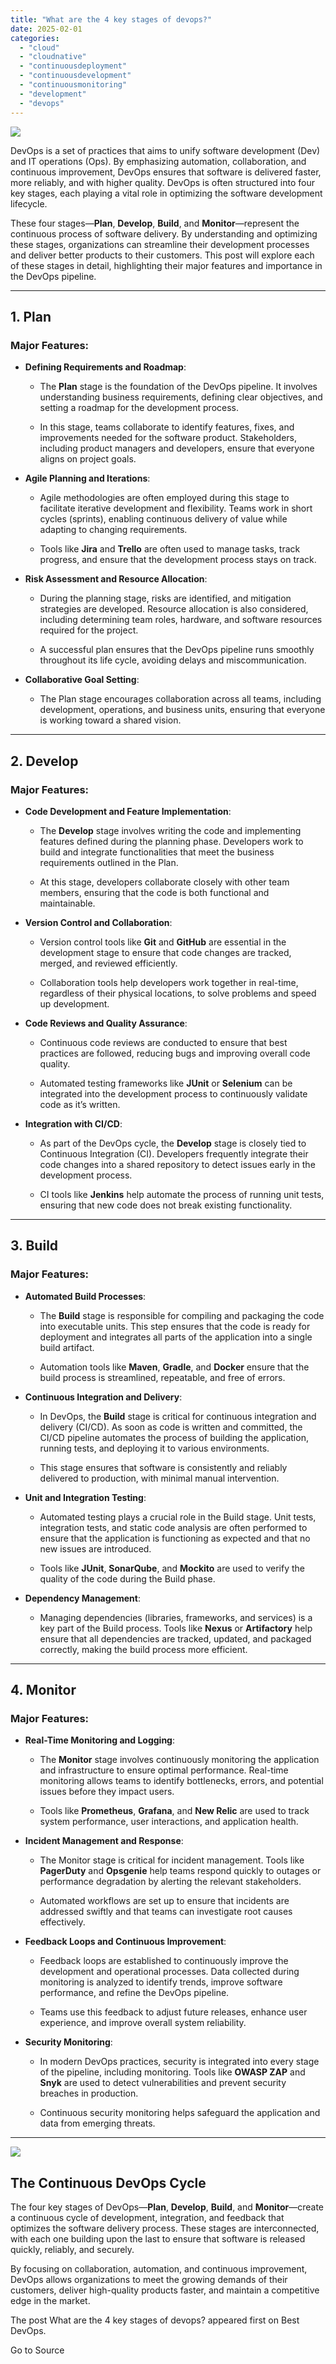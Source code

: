 ```yaml
---
title: "What are the 4 key stages of devops?"
date: 2025-02-01
categories: 
  - "cloud"
  - "cloudnative"
  - "continuousdeployment"
  - "continuousdevelopment"
  - "continuousmonitoring"
  - "development"
  - "devops"
---
```


![](https://www.bestdevops.com/wp-content/uploads/2025/01/image-86.png)

DevOps is a set of practices that aims to unify software development (Dev) and IT operations (Ops). By emphasizing automation, collaboration, and continuous improvement, DevOps ensures that software is delivered faster, more reliably, and with higher quality. DevOps is often structured into four key stages, each playing a vital role in optimizing the software development lifecycle.

These four stages—**Plan**, **Develop**, **Build**, and **Monitor**—represent the continuous process of software delivery. By understanding and optimizing these stages, organizations can streamline their development processes and deliver better products to their customers. This post will explore each of these stages in detail, highlighting their major features and importance in the DevOps pipeline.

* * *

## 1\. **Plan**

### Major Features:

- **Defining Requirements and Roadmap**:
    - The **Plan** stage is the foundation of the DevOps pipeline. It involves understanding business requirements, defining clear objectives, and setting a roadmap for the development process.
    
    - In this stage, teams collaborate to identify features, fixes, and improvements needed for the software product. Stakeholders, including product managers and developers, ensure that everyone aligns on project goals.

- **Agile Planning and Iterations**:
    - Agile methodologies are often employed during this stage to facilitate iterative development and flexibility. Teams work in short cycles (sprints), enabling continuous delivery of value while adapting to changing requirements.
    
    - Tools like **Jira** and **Trello** are often used to manage tasks, track progress, and ensure that the development process stays on track.

- **Risk Assessment and Resource Allocation**:
    - During the planning stage, risks are identified, and mitigation strategies are developed. Resource allocation is also considered, including determining team roles, hardware, and software resources required for the project.
    
    - A successful plan ensures that the DevOps pipeline runs smoothly throughout its life cycle, avoiding delays and miscommunication.

- **Collaborative Goal Setting**:
    - The Plan stage encourages collaboration across all teams, including development, operations, and business units, ensuring that everyone is working toward a shared vision.

* * *

## 2\. **Develop**

### Major Features:

- **Code Development and Feature Implementation**:
    - The **Develop** stage involves writing the code and implementing features defined during the planning phase. Developers work to build and integrate functionalities that meet the business requirements outlined in the Plan.
    
    - At this stage, developers collaborate closely with other team members, ensuring that the code is both functional and maintainable.

- **Version Control and Collaboration**:
    - Version control tools like **Git** and **GitHub** are essential in the development stage to ensure that code changes are tracked, merged, and reviewed efficiently.
    
    - Collaboration tools help developers work together in real-time, regardless of their physical locations, to solve problems and speed up development.

- **Code Reviews and Quality Assurance**:
    - Continuous code reviews are conducted to ensure that best practices are followed, reducing bugs and improving overall code quality.
    
    - Automated testing frameworks like **JUnit** or **Selenium** can be integrated into the development process to continuously validate code as it’s written.

- **Integration with CI/CD**:
    - As part of the DevOps cycle, the **Develop** stage is closely tied to Continuous Integration (CI). Developers frequently integrate their code changes into a shared repository to detect issues early in the development process.
    
    - CI tools like **Jenkins** help automate the process of running unit tests, ensuring that new code does not break existing functionality.

* * *

## 3\. **Build**

### Major Features:

- **Automated Build Processes**:
    - The **Build** stage is responsible for compiling and packaging the code into executable units. This step ensures that the code is ready for deployment and integrates all parts of the application into a single build artifact.
    
    - Automation tools like **Maven**, **Gradle**, and **Docker** ensure that the build process is streamlined, repeatable, and free of errors.

- **Continuous Integration and Delivery**:
    - In DevOps, the **Build** stage is critical for continuous integration and delivery (CI/CD). As soon as code is written and committed, the CI/CD pipeline automates the process of building the application, running tests, and deploying it to various environments.
    
    - This stage ensures that software is consistently and reliably delivered to production, with minimal manual intervention.

- **Unit and Integration Testing**:
    - Automated testing plays a crucial role in the Build stage. Unit tests, integration tests, and static code analysis are often performed to ensure that the application is functioning as expected and that no new issues are introduced.
    
    - Tools like **JUnit**, **SonarQube**, and **Mockito** are used to verify the quality of the code during the Build phase.

- **Dependency Management**:
    - Managing dependencies (libraries, frameworks, and services) is a key part of the Build process. Tools like **Nexus** or **Artifactory** help ensure that all dependencies are tracked, updated, and packaged correctly, making the build process more efficient.

* * *

## 4\. **Monitor**

### Major Features:

- **Real-Time Monitoring and Logging**:
    - The **Monitor** stage involves continuously monitoring the application and infrastructure to ensure optimal performance. Real-time monitoring allows teams to identify bottlenecks, errors, and potential issues before they impact users.
    
    - Tools like **Prometheus**, **Grafana**, and **New Relic** are used to track system performance, user interactions, and application health.

- **Incident Management and Response**:
    - The Monitor stage is critical for incident management. Tools like **PagerDuty** and **Opsgenie** help teams respond quickly to outages or performance degradation by alerting the relevant stakeholders.
    
    - Automated workflows are set up to ensure that incidents are addressed swiftly and that teams can investigate root causes effectively.

- **Feedback Loops and Continuous Improvement**:
    - Feedback loops are established to continuously improve the development and operational processes. Data collected during monitoring is analyzed to identify trends, improve software performance, and refine the DevOps pipeline.
    
    - Teams use this feedback to adjust future releases, enhance user experience, and improve overall system reliability.

- **Security Monitoring**:
    - In modern DevOps practices, security is integrated into every stage of the pipeline, including monitoring. Tools like **OWASP ZAP** and **Snyk** are used to detect vulnerabilities and prevent security breaches in production.
    
    - Continuous security monitoring helps safeguard the application and data from emerging threats.

* * *

![](https://www.bestdevops.com/wp-content/uploads/2025/01/image-87-1024x590.png)

## The Continuous DevOps Cycle

The four key stages of DevOps—**Plan**, **Develop**, **Build**, and **Monitor**—create a continuous cycle of development, integration, and feedback that optimizes the software delivery process. These stages are interconnected, with each one building upon the last to ensure that software is released quickly, reliably, and securely.

By focusing on collaboration, automation, and continuous improvement, DevOps allows organizations to meet the growing demands of their customers, deliver high-quality products faster, and maintain a competitive edge in the market.

The post What are the 4 key stages of devops? appeared first on Best DevOps.

Go to Source
